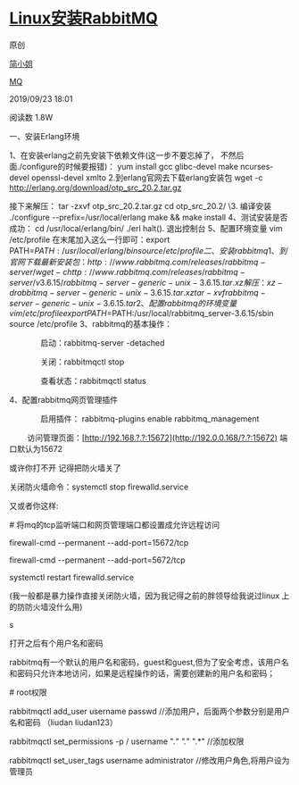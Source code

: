 # [Linux安装RabbitMQ](https://my.oschina.net/liudandan/blog/3109810)

原创

[简小姐](https://my.oschina.net/liudandan)

[MQ](https://my.oschina.net/liudandan?tab=newest&catalogId=6661892)

2019/09/23 18:01

阅读数 1.8W

一、安装Erlang环境

1、在安装erlang之前先安装下依赖文件(这一步不要忘掉了， 不然后面./configure的时候要报错)：
 yum install gcc glibc-devel make ncurses-devel openssl-devel xmlto
2.到erlang官网去下载erlang安装包
 wget -c http://erlang.org/download/otp_src_20.2.tar.gz
 
 接下来解压：
 tar -zxvf otp_src_20.2.tar.gz
 cd otp_src_20.2/
\3. 编译安装
 ./configure --prefix=/usr/local/erlang
 make && make install
4、测试安装是否成功：
  cd /usr/local/erlang/bin/ 
  ./erl
  halt(). 退出控制台
5、配置环境变量
 vim /etc/profile
 在末尾加入这么一行即可：export PATH=$PATH:/usr/local/erlang/bin　
 source /etc/profile
二、安装rabbitmq
　1、到官网下载最新安装包：http://www.rabbitmq.com/releases/rabbitmq-server/ 
 wget -c http://www.rabbitmq.com/releases/rabbitmq-server/v3.6.15/rabbitmq-server-generic-unix-3.6.15.tar.xz
 解压：
 xz -d rabbitmq-server-generic-unix-3.6.15.tar.xz 
  tar -xvf rabbitmq-server-generic-unix-3.6.15.tar
2、配置rabbitmq的环境变量
  vim /etc/profile
   export PATH=$PATH:/usr/local/rabbitmq_server-3.6.15/sbin
  source /etc/profile
3、rabbitmq的基本操作：

　　　　启动：rabbitmq-server -detached

　　　　关闭：rabbitmqctl stop

　　　　查看状态：rabbitmqctl status

4、配置rabbitmq网页管理插件

　　　　启用插件： rabbitmq-plugins enable rabbitmq_management

 　　 访问管理页面：[http://192.168.?.?:15672](http://192.0.0.168/?.?:15672) 端口默认为15672 
 

或许你打不开  记得把防火墙关了

关闭防火墙命令：systemctl stop firewalld.service

又或者你这样:

\# 将mq的tcp监听端口和网页管理端口都设置成允许远程访问

firewall-cmd --permanent --add-port=15672/tcp

firewall-cmd --permanent --add-port=5672/tcp

systemctl restart firewalld.service

(我一般都是暴力操作直接关闭防火墙，因为我记得之前的胖领导给我说过linux 上的防防火墙没什么用)

 

s 

打开之后有个用户名和密码  

rabbitmq有一个默认的用户名和密码，guest和guest,但为了安全考虑，该用户名和密码只允许本地访问，如果是远程操作的话，需要创建新的用户名和密码；

\# root权限

rabbitmqctl add_user username passwd //添加用户，后面两个参数分别是用户名和密码 （liudan  liudan123）

rabbitmqctl set_permissions -p / username ".*" ".*" ".*" //添加权限  

rabbitmqctl set_user_tags username administrator //修改用户角色,将用户设为管理员

 